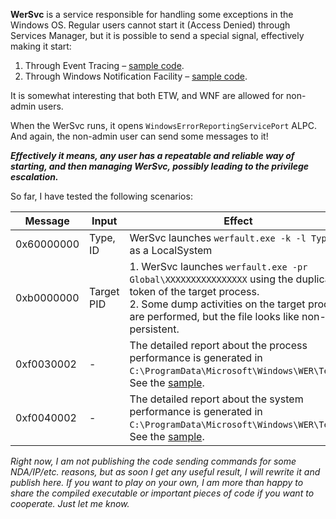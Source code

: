 **WerSvc** is a service responsible for handling some exceptions in the Windows OS. Regular users cannot start it (Access Denied) through Services Manager, but it is possible to send a special signal, effectively making it start:
1. Through Event Tracing – [sample code](https://github.com/gtworek/PSBits/blob/master/Services/StartByEtw.c).
1. Through Windows Notification Facility – [sample code](https://github.com/gtworek/PSBits/blob/master/Services/StartByWNF.c).

It is somewhat interesting that both ETW, and WNF are allowed for non-admin users.

When the WerSvc runs, it opens `WindowsErrorReportingServicePort` ALPC. And again, the non-admin user can send some messages to it!

***Effectively it means, any user has a repeatable and reliable way of starting, and then managing WerSvc, possibly leading to the privilege escalation.***

 So far, I have tested the following scenarios:
 
| Message | Input | Effect |
| --- | --- | --- |
| 0x60000000 | Type, ID | WerSvc launches `werfault.exe -k -l Type ID`  as a LocalSystem |
| 0xb0000000 | Target PID |  1. WerSvc launches `werfault.exe -pr Global\XXXXXXXXXXXXXXXX` using the duplicated token of the target process.<br>2. Some dump activities on the target process are performed, but the file looks like non-persistent. |
| 0xf0030002 | - | The detailed report about the process performance is generated in `C:\ProgramData\Microsoft\Windows\WER\Temp\`. See the [sample](https://github.com/gtworek/PSBits/blob/master/WerSvc/WER75A2.tmp.csv). |
| 0xf0040002 | - | The detailed report about the system performance is generated in `C:\ProgramData\Microsoft\Windows\WER\Temp\`. See the [sample](https://github.com/gtworek/PSBits/blob/master/WerSvc/WER2DDE.tmp.txt). |



*Right now, I am not publishing the code sending commands for some NDA/IP/etc. reasons, but as soon I get any useful result, I will rewrite it and publish here. If you want to play on your own, I am more than happy to share the compiled executable or important pieces of code if you want to cooperate. Just let me know.*
